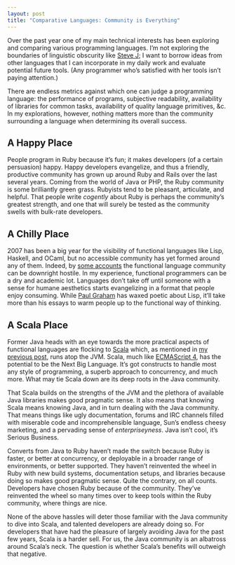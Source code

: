 ```yaml
---
layout: post
title: "Comparative Languages: Community is Everything"
---
```





Over the past year one of my main technical interests has been exploring and comparing various programming languages. I’m not exploring the boundaries of linguistic obscurity like [Steve J](http://saladwithsteve.com/); I want to borrow ideas from other languages that I can incorporate in my daily work and evaluate potential future tools. (Any programmer who’s satisfied with her tools isn’t paying attention.)

There are endless metrics against which one can judge a programming language: the performance of programs, subjective readability, availability of libraries for common tasks, availability of quality language primitives, &c. In my explorations, however, nothing matters more than the community surrounding a language when determining its overall success.

A Happy Place
-------------

People program in Ruby because it’s fun; it makes developers (of a certain persuasion) happy. Happy developers evangelize, and thus a friendly, productive community has grown up around Ruby and Rails over the last several years. Coming from the world of Java or PHP, the Ruby community is some brilliantly green grass. Rubyists tend to be pleasant, articulate, and helpful. That people write *cogently* about Ruby is perhaps the community’s greatest strength, and one that will surely be tested as the community swells with bulk-rate developers.

A Chilly Place
--------------

2007 has been a big year for the visibility of functional languages like Lisp, Haskell, and OCaml, but no accessible community has yet formed around any of them. Indeed, by [some accounts](http://nothinghappens.net/?p=217) the functional language community can be downright hostile. In my experience, functional programmers can be a dry and academic lot. Languages don’t take off until someone with a sense for humane aesthetics starts evangelizing in a format that people enjoy consuming. While [Paul Graham](http://www.paulgraham.com/) has waxed poetic about Lisp, it’ll take more than his essays to warm people up to the functional way of thinking.

A Scala Place
-------------

Former Java heads with an eye towards the more practical aspects of functional languages are flocking to [Scala](http://www.scala-lang.org/) which, as mentioned in [my previous post](http://www.al3x.net/2007/12/big-in-2008-dynamic-languages-atop-high.html), runs atop the JVM. Scala, much like [ECMAScript 4](http://www.ecmascript.org/), has the potential to be the Next Big Language. It’s got constructs to handle most any style of programming, a superb approach to concurrency, and much more. What may tie Scala down are its deep roots in the Java community.

That Scala builds on the strengths of the JVM and the plethora of available Java libraries makes good pragmatic sense. It also means that knowing Scala means knowing Java, and in turn dealing with the Java community. That means things like ugly documentation, forums and IRC channels filled with miserable code and incomprehensible language, Sun’s endless cheesy marketing, and a pervading sense of *enterpriseyness*. Java isn’t cool, it’s Serious Business.

Converts from Java to Ruby haven’t made the switch because Ruby is faster, or better at concurrency, or deployable in a broader range of environments, or better supported. They haven’t reinvented the wheel in Ruby with new build systems, documentation setups, and libraries because doing so makes good pragmatic sense. Quite the contrary, on all counts. Developers have chosen Ruby because of the community. They’ve reinvented the wheel so many times over to keep tools within the Ruby community, where things are nice.

None of the above hassles will deter those familiar with the Java community to dive into Scala, and talented developers are already doing so. For developers that have had the pleasure of largely avoiding Java for the past few years, Scala is a harder sell. For us, the Java community is an albatross around Scala’s neck. The question is whether Scala’s benefits will outweigh that negative.
